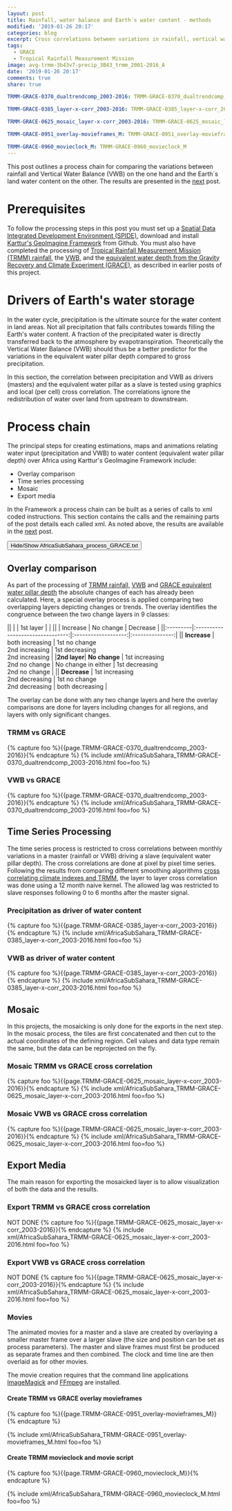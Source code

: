 ```yaml
---
layout: post
title: Rainfall, water balance and Earth´s water content - methods
modified: '2019-01-26 20:17'
categories: blog
excerpt: Cross correlations between variations in rainfall, vertical water balance and equivalent water pillar depth
tags:
  - GRACE
  - Tropical Rainfall Measurement Mission
image: avg-trmm-3b43v7-precip_3B43_trmm_2001-2016_A
date: '2019-01-26 20:17'
comments: true
share: true

TRMM-GRACE-0370_dualtrendcomp_2003-2016: TRMM-GRACE-0370_dualtrendcomp_2003-2016

TRMM-GRACE-0385_layer-x-corr_2003-2016: TRMM-GRACE-0385_layer-x-corr_2003-2016

TRMM-GRACE-0625_mosaic_layer-x-corr_2003-2016: TRMM-GRACE-0625_mosaic_layer-x-corr_2003-2016

TRMM-GRACE-0951_overlay-movieframes_M: TRMM-GRACE-0951_overlay-movieframes_M

TRMM-GRACE-0960_movieclock_M: TRMM-GRACE-0960_movieclock_M
---
```

<script src="https://karttur.github.io/common/assets/js/karttur/togglediv.js"></script>

This post outlines a process chain for comparing the variations between rainfall and Vertical Water Balance (VWB) on the one hand and the Earth´s land water content on the other. The results are presented in the [next](../grace-results/) post.

# Prerequisites

To follow the processing steps in this post you must set up a [Spatial Data Integrated Development Environment (SPIDE)](https://karttur.github.io/setup-ide/), download and install [Karttur's GeoImagine Framework](https://karttur.github.io/geoimagine/blog/blog-import-project-eclipse/) from Github. You must also have completed the processing of [Tropical Rainfall Measurement Mission (TRMM) rainfall](../trmm-methods), the [VWB](../vwb-methods), and the [equivalent water depth from the Gravity Recovery and Climate Experiment (GRACE)](../grace-methods), as described in earlier posts of this project.

# Drivers of Earth's water storage

In the water cycle, precipitation is the ultimate source for the water content in land areas. Not all precipitation that falls contributes towards filling the Earth's water content.
A fraction of the precipitated water is directly transferred back to the atmosphere by evapotranspiration. Theoretically the Vertical Water Balance (VWB) should thus be a better predictor for the variations in the equivalent water pillar depth compared to gross precipitation.

In this section, the correlation between precipitation and VWB as drivers (masters) and the equivalent water pillar as a slave is tested using graphics and local (per cell) cross correlation. The correlations ignore the redistribution of water over land from upstream to downstream.

# Process chain

The principal steps for creating estimations, maps and animations relating water input (precipitation and VWB) to water content (equivalent water pillar depth) over Africa using Karttur's GeoImagine Framework include:

- Overlay comparison
- Time series processing
- Mosaic
- Export media

In the Framework a process chain can be built as a series of calls to xml coded instructions. This section contains the calls and the remaining parts of the post details each called xml. As noted above, the results are available in the [next](../grace-trmm-vwb-crosscorr-results) post.

<button id= "toggleProcessChain" onclick="hiddencode('ProcessChain')">Hide/Show AfricaSubSahara_process_GRACE.txt</button>

<div id="ProcessChain" style="display:none">

{% capture text-capture %}
{% raw %}
```
###################################
###################################
###   TRMM vs GRACE analysis   ###
###################################
###################################

## The processing requires that the TRMM and GRACE processing above are completed ##

## trendcomp_createpalettes.xm

###################################
###     Overlay comparison      ###
###################################

## Compare trends from GRACE and TRMM  ##
#AfricaSubSahara_TRMM-GRACE-0370_dualtrendcomp_2003-2016.xml

###################################
###   Time Series Processing    ###
###################################

## Cross correlation between TRMM (master) and GRACE (slave) ##
AfricaSubSahara_TRMM-GRACE-0385_layer-x-corr_2003-2016.xml

###################################
###   	       Mosaic           ###
###################################

## Mosaic the TRMM-GRACE (Master-Slave) cross correlation results for Sub Saharan Africa ##
AfricaSubSahara_TRMM-GRACE-0625_mosaic_layer-x-corr_2003-2016.xml

## Mosaic the trend comparison TRMM-GRACE for Sub Saharan Africa ##
#AfricaSubSahara_TRMM-GRACE-0630_mosaic_trendcomp_2003-2016.xml

###################################
###        Export media         ###
###################################

## Export TRMM-GRACE (Master-Slave) cross correlation ##
#AfricaSubSahara050_TRMM-GRACE-ExporttoByte_crosscorr.xml

## Export trend comparison TRMM-GRACE results ##
#AfricaSubSahara050_TRMM-GRACE-ExporttoByte_trendcomp.xml

## Create TRMM-GRACE overlay movieframes ##
#AfricaSubSahara055_GRACE+TRMM-overlaymovieframes_M.xml
#AfricaSubSahara_TRMM-GRACE-0951_overlay-movieframes_M.xml

## Create Movieclock and scripts for TRMM + GRACE overlay movie with movieclock overlay
#AfricaSubSahara_TRMM-GRACE-0960_movieclock_M.xml

###################################
###################################
###   VWB vs GRACE analysis   ###
###################################
###################################

## The processing requires that the VWB and GRACE processing above are completed ##

###################################
###     Overlay comparison      ###
###################################

## Compare trends from GRACE and VWB  ##
#AfricaSubSahara_VWB-GRACE-0370_dualtrendcomp_2003-2016.xml

###################################
###   Time Series Processing    ###
###################################

## Cross correlation between TRMM (master) and GRACE (slave) ##
#AfricaSubSahara_VWB-GRACE-0385_layer-x-corr_2003-2016.xml

###################################
###   	       Mosaic           ###
###################################

## Mosaic the VWB-GRACE (Master-Slave) cross correlation results for Sub Saharan Africa ##
AfricaSubSahara_VWB-GRACE-0625_mosaic_layer-x-corr_2003-2016.xml

## Mosaic the trend comparison VWB-GRACE for Sub Saharan Africa ##
#AfricaSubSahara_VWB-GRACE-0630_mosaic_trendcomp_2003-2016.xml

###################################
###        Export media         ###
###################################

## Export VWB-GRACE (Master-Slave) cross correlation ##
AfricaSubSahara_VWB-GRACE-0925-ExporttoByte_layer-x-corr_2003-2016.xml

## Export trend comparison VWB-GRACE results ##
#AfricaSubSahara_VWB-GRACE-0930-ExporttoByte_trendcomp.xml

## Create VWB-GRACE overlay movieframes ##
#AfricaSubSahara_VWB-GRACE-0951_overlay-movieframes_M.xml

## Create Movieclock and scripts for TRMM + GRACE overlay movie with movieclock overlay
#AfricaSubSahara_VWB-GRACE-0960_movieclock_M.xml
```
{% endraw %}
{% endcapture %}
{% include widgets/toggle-code.html  toggle-text=text-capture  %}
</div>

## Overlay comparison

As part of the processing of [TRMM rainfall](../trmm-methods), [VWB](../vwb-methods) and [GRACE equivalent water pillar depth](..(grace-methods)) the absolute changes of each has already been calculated. Here, a special overlay process is applied comparing two overlapping layers depicting changes or trends. The overlay identifies the congruence between the two change layers in 9 classes:

||           |                                  |      1st layer      |                 |
||           |           Increase                       |      No change      |     Decrease            |
||:---------|:--------------------------------:|:-------------------:|:---------------:|
||       <b>Increase</b>   |         both increasing          |    1st no change<br>2nd increasing    | 1st decreasing<br>2nd increasing   |
|<b>2nd layer</b>| <b>No change</b> | 1st increasing<br>2nd no change | No change in either | 1st decreasing<br>2nd no change  |
||     <b>Decrease</b>      |             1st increasing<br>2nd decreasing            |         1st no change<br>2nd decreasing          | both decreasing |

The overlay can be done with any two change layers and here the overlay comparisons are done for layers including changes for all regions, and layers with only significant changes.

### TRMM vs GRACE

{% capture foo %}{{page.TRMM-GRACE-0370_dualtrendcomp_2003-2016}}{% endcapture %}
{% include xml/AfricaSubSahara_TRMM-GRACE-0370_dualtrendcomp_2003-2016.html foo=foo %}

### VWB vs GRACE

{% capture foo %}{{page.TRMM-GRACE-0370_dualtrendcomp_2003-2016}}{% endcapture %}
{% include xml/AfricaSubSahara_TRMM-GRACE-0370_dualtrendcomp_2003-2016.html foo=foo %}

## Time Series Processing

The time series process is restricted to cross correlations between monthly variations in a master (rainfall or VWB) driving a slave (equivalent water pillar depth). The cross correlations are done at pixel by pixel time series. Following the results from comparing different smoothing algorithms [cross correlating climate indexes and TRMM](../trmm-results), the layer to layer cross correlation was done using a 12 month naive kernel. The allowed lag was restricted to slave responses following 0 to 6 months after the master signal.

### Precipitation as driver of water content

{% capture foo %}{{page.TRMM-GRACE-0385_layer-x-corr_2003-2016}}{% endcapture %}
{% include xml/AfricaSubSahara_TRMM-GRACE-0385_layer-x-corr_2003-2016.html foo=foo %}

### VWB as driver of water content

{% capture foo %}{{page.TRMM-GRACE-0385_layer-x-corr_2003-2016}}{% endcapture %}
{% include xml/AfricaSubSahara_TRMM-GRACE-0385_layer-x-corr_2003-2016.html foo=foo %}

## Mosaic

In this projects, the mosaicking is only done for the exports in the next step. In the mosaic process, the tiles are first concatenated and then cut to the actual coordinates of the defining region. Cell values and data type remain the same, but the data can be reprojected on the fly.

### Mosaic TRMM vs GRACE cross correlation

{% capture foo %}{{page.TRMM-GRACE-0625_mosaic_layer-x-corr_2003-2016}}{% endcapture %}
{% include xml/AfricaSubSahara_TRMM-GRACE-0625_mosaic_layer-x-corr_2003-2016.html foo=foo %}

### Mosaic VWB vs GRACE cross correlation

{% capture foo %}{{page.TRMM-GRACE-0625_mosaic_layer-x-corr_2003-2016}}{% endcapture %}
{% include xml/AfricaSubSahara_TRMM-GRACE-0625_mosaic_layer-x-corr_2003-2016.html foo=foo %}

## Export Media

The main reason for exporting the mosaicked layer is to allow visualization of both the data and the results.

### Export TRMM vs GRACE cross correlation
NOT DONE
{% capture foo %}{{page.TRMM-GRACE-0625_mosaic_layer-x-corr_2003-2016}}{% endcapture %}
{% include xml/AfricaSubSahara_TRMM-GRACE-0625_mosaic_layer-x-corr_2003-2016.html foo=foo %}

### Export VWB vs GRACE cross correlation
NOT DONE
{% capture foo %}{{page.TRMM-GRACE-0625_mosaic_layer-x-corr_2003-2016}}{% endcapture %}
{% include xml/AfricaSubSahara_TRMM-GRACE-0625_mosaic_layer-x-corr_2003-2016.html foo=foo %}

### Movies

The animated movies for a master and a slave are created by overlaying a smaller master frame over a larger slave (the size and position can be set as process parameters). The master and slave frames must first be produced as separate frames and then combined. The clock and time line are then overlaid as for other movies.

The movie creation requires that the command line applications [ImageMagick](https://karttur.github.io/setup-theme-blog/blog/install-imagemagick/) and [FFmpeg](https://karttur.github.io/setup-theme-blog/blog/ffmpeg-movie/) are installed.

#### Create TRMM vs GRACE overlay movieframes

{% capture foo %}{{page.TRMM-GRACE-0951_overlay-movieframes_M}}{% endcapture %}

{% include xml/AfricaSubSahara_TRMM-GRACE-0951_overlay-movieframes_M.html foo=foo %}

#### Create TRMM movieclock and movie script

{% capture foo %}{{page.TRMM-GRACE-0960_movieclock_M}}{% endcapture %}

{% include xml/AfricaSubSahara_TRMM-GRACE-0960_movieclock_M.html foo=foo %}
